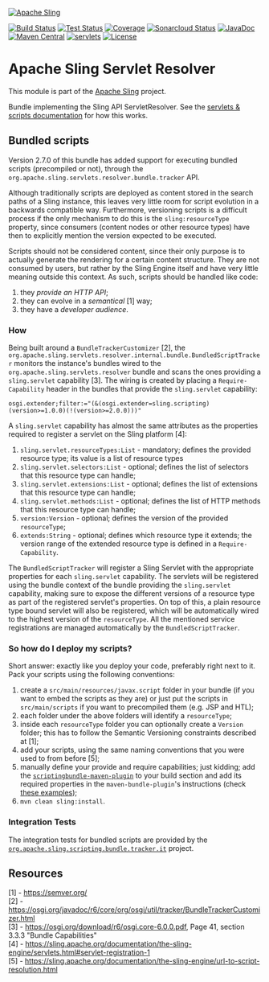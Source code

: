 [![Apache Sling](https://sling.apache.org/res/logos/sling.png)](https://sling.apache.org)

&#32;[![Build Status](https://ci-builds.apache.org/job/Sling/job/modules/job/sling-org-apache-sling-servlets-resolver/job/master/badge/icon)](https://ci-builds.apache.org/job/Sling/job/modules/job/sling-org-apache-sling-servlets-resolver/job/master/)&#32;[![Test Status](https://img.shields.io/jenkins/tests.svg?jobUrl=https://ci-builds.apache.org/job/Sling/job/modules/job/sling-org-apache-sling-servlets-resolver/job/master/)](https://ci-builds.apache.org/job/Sling/job/modules/job/sling-org-apache-sling-servlets-resolver/job/master/test/?width=800&height=600)&#32;[![Coverage](https://sonarcloud.io/api/project_badges/measure?project=apache_sling-org-apache-sling-servlets-resolver&metric=coverage)](https://sonarcloud.io/dashboard?id=apache_sling-org-apache-sling-servlets-resolver)&#32;[![Sonarcloud Status](https://sonarcloud.io/api/project_badges/measure?project=apache_sling-org-apache-sling-servlets-resolver&metric=alert_status)](https://sonarcloud.io/dashboard?id=apache_sling-org-apache-sling-servlets-resolver)&#32;[![JavaDoc](https://www.javadoc.io/badge/org.apache.sling/org.apache.sling.servlets.resolver.svg)](https://www.javadoc.io/doc/org.apache.sling/org-apache-sling-servlets-resolver)&#32;[![Maven Central](https://maven-badges.herokuapp.com/maven-central/org.apache.sling/org.apache.sling.servlets.resolver/badge.svg)](https://search.maven.org/#search%7Cga%7C1%7Cg%3A%22org.apache.sling%22%20a%3A%22org.apache.sling.servlets.resolver%22)&#32;[![servlets](https://sling.apache.org/badges/group-servlets.svg)](https://github.com/apache/sling-aggregator/blob/master/docs/group/servlets.md) [![License](https://img.shields.io/badge/License-Apache%202.0-blue.svg)](https://www.apache.org/licenses/LICENSE-2.0)

# Apache Sling Servlet Resolver

This module is part of the [Apache Sling](https://sling.apache.org) project.

Bundle implementing the Sling API ServletResolver. See the [servlets & scripts documentation](https://sling.apache.org/documentation/the-sling-engine/servlets.html) for how this works.

## Bundled scripts
Version 2.7.0 of this bundle has added support for executing bundled scripts (precompiled or not), through the
`org.apache.sling.servlets.resolver.bundle.tracker` API.

Although traditionally scripts are deployed as content stored in the search paths of a Sling instance, this leaves very little
room for script evolution in a backwards compatible way. Furthermore, versioning scripts is a difficult process if the only
mechanism to do this is the `sling:resourceType` property, since consumers (content nodes or other resource types) have then to
explicitly mention the version expected to be executed.

Scripts should not be considered content, since their only purpose is to actually generate the rendering for a certain content
structure. They are not consumed by users, but rather by the Sling Engine itself and have very little meaning outside this
context. As such, scripts should be handled like code:

  1. they _provide an HTTP API_;
  2. they can evolve in a _semantical_ [1] way;
  3. they have a _developer audience_.

### How
Being built around a `BundleTrackerCustomizer` [2], the `org.apache.sling.servlets.resolver.internal.bundle.BundledScriptTracker`
monitors the instance's bundles wired to the `org.apache.sling.servlets.resolver` bundle and scans the ones providing a `sling.servlet`
capability [3]. The wiring is created by placing a `Require-Capability` header in the bundles that provide the `sling.servlet` capability:

```
osgi.extender;filter:="(&(osgi.extender=sling.scripting)(version>=1.0.0)(!(version>=2.0.0)))"
```

A `sling.servlet` capability has almost the same attributes as the properties required to register a servlet on the Sling platform [4]:

  1. `sling.servlet.resourceTypes:List` - mandatory; defines the provided resource type; its value is a list of resource types
  2. `sling.servlet.selectors:List` - optional; defines the list of selectors that this resource type can handle;
  3. `sling.servlet.extensions:List` - optional; defines the list of extensions that this resource type can handle;
  4. `sling.servlet.methods:List` - optional; defines the list of HTTP methods that this resource type can handle;
  5. `version:Version` - optional; defines the version of the provided `resourceType`;
  6. `extends:String` - optional; defines which resource type it extends; the version range of the extended resource type is defined in a
    `Require-Capability`.

The `BundledScriptTracker` will register a Sling Servlet with the appropriate properties for each `sling.servlet` capability. The
servlets will be registered using the bundle context of the bundle providing the `sling.servlet` capability, making
sure to expose the different versions of a resource type as part of the registered servlet's properties. On top of this, a plain resource
type bound servlet will also be registered, which will be automatically wired to the highest version of the `resourceType`. All the
mentioned service registrations are managed automatically by the `BundledScriptTracker`.

### So how do I deploy my scripts?
Short answer: exactly like you deploy your code, preferably right next to it. Pack your scripts using the following conventions:

  1. create a `src/main/resources/javax.script` folder in your bundle (if you want to embed the scripts as they are) or just put the
   scripts in `src/main/scripts` if you want to precompiled them (e.g. JSP and HTL);
  2. each folder under the above folders will identify a `resourceType`;
  3. inside each `resourceType` folder you can optionally create a `Version` folder; this has to follow the Semantic Versioning
   constraints described at [1];
  4. add your scripts, using the same naming conventions that you were used to from before [5];
  5. manually define your provide and require capabilities; just kidding; add the
  [`scriptingbundle-maven-plugin`](https://github.com/apache/sling-scriptingbundle-maven-plugin) to your build section and add its required
  properties in the `maven-bundle-plugin`'s instructions (check [these examples](https://github.com/apache/sling-org-apache-sling-scripting-bundle-tracker-it/tree/master/examples/));
  6. `mvn clean sling:install`.

### Integration Tests

The integration tests for bundled scripts are provided by the [`org.apache.sling.scripting.bundle.tracker.it`](https://github.com/apache/sling-org-apache-sling-scripting-bundle-tracker-it) project.

## Resources
[1] - https://semver.org/  
[2] - https://osgi.org/javadoc/r6/core/org/osgi/util/tracker/BundleTrackerCustomizer.html  
[3] - https://osgi.org/download/r6/osgi.core-6.0.0.pdf, Page 41, section 3.3.3 "Bundle Capabilities"  
[4] - https://sling.apache.org/documentation/the-sling-engine/servlets.html#servlet-registration-1  
[5] - https://sling.apache.org/documentation/the-sling-engine/url-to-script-resolution.html
